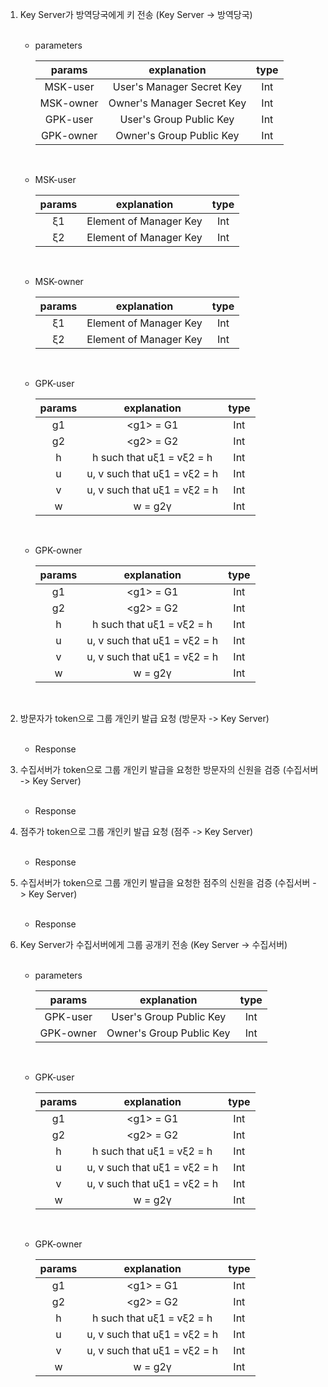 1. Key Server가 방역당국에게 키 전송 (Key Server -> 방역당국)<br/><br/>

    * parameters <br/>

        |params|explanation|type|
        |:------:|:-------------:|:---:|
        |MSK-user|User's Manager Secret Key|Int|
        |MSK-owner|Owner's Manager Secret Key|Int|
        |GPK-user|User's Group Public Key|Int|
        |GPK-owner|Owner's Group Public Key|Int|
    <br/>

    * MSK-user<br/>

        |params|explanation|type|
        |:------:|:-------------:|:---:|
        |ξ1|Element of Manager Key|Int|
        |ξ2|Element of Manager Key|Int|
    <br/>

    * MSK-owner<br/>
  
        |params|explanation|type|
        |:------:|:-------------:|:---:|
        |ξ1|Element of Manager Key|Int|
        |ξ2|Element of Manager Key|Int|    
    <br/>

    * GPK-user<br/>
  
        |params|explanation|type|
        |:------:|:-------------:|:---:|
        |g1| \<g1> = G1 |Int|
        |g2| \<g2> = G2 |Int|
        |h|h such that uξ1 = vξ2 = h|Int|
        |u|u, v such that uξ1 = vξ2 = h|Int|
        |v|u, v such that uξ1 = vξ2 = h|Int|
        |w| w = g2γ |Int|
    <br/>

    * GPK-owner<br/>
  
        |params|explanation|type|
        |:------:|:-------------:|:---:|
        |g1| \<g1> = G1 |Int|
        |g2| \<g2> = G2 |Int|
        |h|h such that uξ1 = vξ2 = h|Int|
        |u|u, v such that uξ1 = vξ2 = h|Int|
        |v|u, v such that uξ1 = vξ2 = h|Int|
        |w| w = g2γ |Int|
    <br/>
2. 방문자가 token으로 그룹 개인키 발급 요청 (방문자 -> Key Server)<br/><br/>
   - Response
3. 수집서버가 token으로 그룹 개인키 발급을 요청한 방문자의 신원을 검증 (수집서버 -> Key Server)<br/><br/>
   - Response
4. 점주가 token으로 그룹 개인키 발급 요청 (점주 -> Key Server)<br/><br/>
   - Response
5. 수집서버가 token으로 그룹 개인키 발급을 요청한 점주의 신원을 검증 (수집서버 -> Key Server)<br/><br/>
   - Response

6. Key Server가 수집서버에게 그룹 공개키 전송 (Key Server -> 수집서버)<br/><br/>

    * parameters <br/>

        |params|explanation|type|
        |:------:|:-------------:|:---:|
        |GPK-user|User's Group Public Key|Int|
        |GPK-owner|Owner's Group Public Key|Int|
    <br/>

    * GPK-user<br/>
  
        |params|explanation|type|
        |:------:|:-------------:|:---:|
        |g1| \<g1> = G1 |Int|
        |g2| \<g2> = G2 |Int|
        |h|h such that uξ1 = vξ2 = h|Int|
        |u|u, v such that uξ1 = vξ2 = h|Int|
        |v|u, v such that uξ1 = vξ2 = h|Int|
        |w| w = g2γ |Int|
    <br/>

    * GPK-owner<br/>
  
        |params|explanation|type|
        |:------:|:-------------:|:---:|
        |g1| \<g1> = G1 |Int|
        |g2| \<g2> = G2 |Int|
        |h|h such that uξ1 = vξ2 = h|Int|
        |u|u, v such that uξ1 = vξ2 = h|Int|
        |v|u, v such that uξ1 = vξ2 = h|Int|
        |w| w = g2γ |Int|
    <br/>